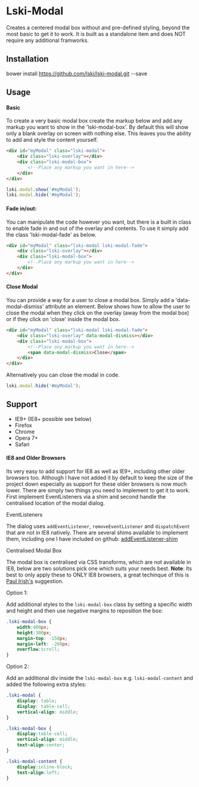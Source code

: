 Lski-Modal
============

Creates a centered modal box without and pre-defined styling, beyond the most basic to get it to work. It is built as a standalone item and does NOT require any additional framworks.

## Installation

bower install https://github.com/lski/lski-modal.git --save

## Usage

#### Basic

To create a very basic modal box create the markup below and add any markup you want to show in the 'lski-modal-box'. 
By default this will show only a blank overlay on screen with nothing else. This leaves you the ability to add and style the content yourself.

```html
<div id="myModal" class="lski-modal">
	<div class="lski-overlay"></div>
	<div class="lski-modal-box">
		<!--Place any markup you want in here-->
	</div>
</div>
```

```js
lski.modal.show('#myModal');
lski.modal.hide('#myModal');
```

#### Fade in/out:

You can manipulate the code however you want, but there is a built in class to enable fade in and out of the overlay and contents. 
To use it simply add the class 'lski-modal-fade' as below.

```html
<div id="myModal" class="lski-modal lski-modal-fade">
	<div class="lski-overlay"></div>
	<div class="lski-modal-box">
		<!--Place any markup you want in here-->
	</div>
</div>
```

#### Close Modal

You can provide a way for a user to close a modal box. Simply add a 'data-modal-dismiss' attribute an element. 
Below shows how to allow the user to close the modal when they click on the overlay (away from the modal box) or if they click on 'close' inside the modal box.

```html
<div id="myModal" class="lski-modal lski-modal-fade">
	<div class="lski-overlay" data-modal-dismiss></div>
	<div class="lski-modal-box">
		<!--Place any markup you want in here-->
		<span data-modal-dismiss>Close</span>
	</div>
</div>
```

Alternatively you can close the modal in code.

```js
lski.modal.hide('#myModal');
```


## Support

- IE9+ (IE8+ possible see below)
- Firefox
- Chrome
- Opera 7+
- Safari

#### IE8 and Older Browsers

Its very easy to add support for IE8 as well as IE9+, including other older browsers too. Although I have not added it by default to keep the size of the project down especially as support for these older browsers is now much lower. There are simply two things you need to implement to get it to work. First implement EventListeners via a shim and second handle the centralised location of the modal dialog.

EventListeners

The dialog uses `addEventListener`, `removeEventListener` and `dispatchEvent` that are not in IE8 natively. There are several shims available to implement them, including one I have included on github: [addEventListener-shim](https://gist.github.com/lski/39c59b03a60e31541cda)

Centralised Modal Box

The modal box is centralised via CSS transforms, which are not available in IE8, below are two solutions pick one which suits your needs best. __Note__: Its best to only apply these to ONLY IE8 browsers, a great techinque of this is [Paul Irish's](http://www.paulirish.com/2008/conditional-stylesheets-vs-css-hacks-answer-neither/) suggestion.

Option 1:

Add additional styles to the `lski-modal-box` class by setting a specific width and height and then use negative margins to reposition the box:

```css
.lski-modal-box {
	width:400px;
	height:300px;
	margin-top: -150px;
	margin-left: -200px;
	overflow:scroll;
}
```
Option 2:

Add an additional div inside the `lski-modal-box` e.g. `lski-modal-content` and added the following extra styles:

```css
.lski-modal {
	display: table;
	display: table-cell;
	vertical-align: middle;
}

.lski-modal-box {
	display:table-cell;
	vertical-align: middle;
	text-align:center;
}

.lski-modal-content {
	display:inline-block;
	text-align:left;
}
```